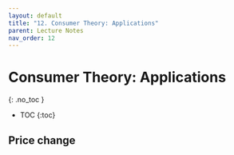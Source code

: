 ```yaml
---
layout: default
title: "12. Consumer Theory: Applications"
parent: Lecture Notes
nav_order: 12
---
```


# Consumer Theory: Applications
{: .no_toc }

- TOC
{:toc}

## Price change


